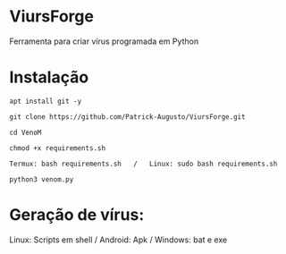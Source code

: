 # ViursForge

Ferramenta para criar vírus programada em Python
# Instalação
```
apt install git -y
```
```
git clone https://github.com/Patrick-Augusto/ViursForge.git
```
```
cd VenoM
```
```
chmod +x requirements.sh
```
```
Termux: bash requirements.sh   /   Linux: sudo bash requirements.sh
```
```
python3 venom.py
```

# Geração de vírus:
Linux: Scripts em shell / Android: Apk / Windows: bat e exe

